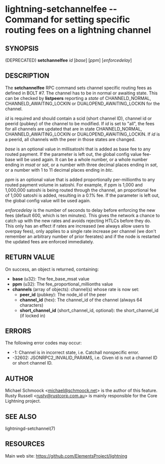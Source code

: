lightning-setchannelfee -- Command for setting specific routing fees on a lightning channel
===========================================================================================

SYNOPSIS
--------

(DEPRECATED) **setchannelfee** *id* [*base*] [*ppm*] [*enforcedelay*]

DESCRIPTION
-----------

The **setchannelfee** RPC command sets channel specific routing fees as
defined in BOLT \#7. The channel has to be in normal or awaiting state.
This can be checked by **listpeers** reporting a *state* of
CHANNELD\_NORMAL, CHANNELD\_AWAITING\_LOCKIN or DUALOPEND_AWAITING_LOCKIN for the channel.

*id* is required and should contain a scid (short channel ID), channel
id or peerid (pubkey) of the channel to be modified. If *id* is set to
"all", the fees for all channels are updated that are in state
CHANNELD\_NORMAL, CHANNELD\_AWAITING\_LOCKIN or
DUALOPEND_AWAITING_LOCKIN.  If *id* is a peerid, all channels with the
peer in those states are changed.

*base* is an optional value in millisatoshi that is added as base fee to
any routed payment. If the parameter is left out, the global config
value fee-base will be used again. It can be a whole number, or a whole
number ending in *msat* or *sat*, or a number with three decimal places
ending in *sat*, or a number with 1 to 11 decimal places ending in
*btc*.

*ppm* is an optional value that is added proportionally per-millionths
to any routed payment volume in satoshi. For example, if ppm is 1,000
and 1,000,000 satoshi is being routed through the channel, an
proportional fee of 1,000 satoshi is added, resulting in a 0.1% fee. If
the parameter is left out, the global config value will be used again.

*enforcedelay* is the number of seconds to delay before enforcing the
new fees (default 600, which is ten minutes).  This gives the network
a chance to catch up with the new rates and avoids rejecting HTLCs
before they do.  This only has an effect if rates are increased (we
always allow users to overpay fees), only applies to a single rate
increase per channel (we don't remember an arbitrary number of prior
feerates) and if the node is restarted the updated fees are enforced
immediately.

RETURN VALUE
------------

[comment]: # (GENERATE-FROM-SCHEMA-START)
On success, an object is returned, containing:
- **base** (u32): The fee_base_msat value
- **ppm** (u32): The fee_proportional_millionths value
- **channels** (array of objects): channel(s) whose rate is now set:
  - **peer_id** (pubkey): The node_id of the peer
  - **channel_id** (hex): The channel_id of the channel (always 64 characters)
  - **short_channel_id** (short_channel_id, optional): the short_channel_id (if locked in)

[comment]: # (GENERATE-FROM-SCHEMA-END)

ERRORS
------

The following error codes may occur:
- -1: Channel is in incorrect state, i.e. Catchall nonspecific error.
- -32602: JSONRPC2\_INVALID\_PARAMS, i.e. Given id is not a channel ID
or short channel ID.

AUTHOR
------

Michael Schmoock <<michael@schmoock.net>> is the author of this
feature. Rusty Russell <<rusty@rustcorp.com.au>> is mainly
responsible for the Core Lightning project.

SEE ALSO
--------

lightningd-setchannel(7)

RESOURCES
---------

Main web site: <https://github.com/ElementsProject/lightning>

[comment]: # ( SHA256STAMP:9f1a99b6a81ba68d561888d466dc2f867f32786034780a136ca1f0d2576dabeb)
